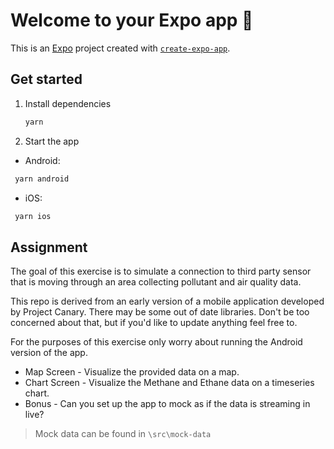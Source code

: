 # Welcome to your Expo app 👋

This is an [Expo](https://expo.dev) project created with [`create-expo-app`](https://www.npmjs.com/package/create-expo-app).

## Get started

1. Install dependencies

   ```bash
   yarn
   ```

2. Start the app

- Android:

```bash
 yarn android
```

- iOS:

```bash
 yarn ios
```

## Assignment

The goal of this exercise is to simulate a connection to third party sensor that is moving through an area collecting pollutant and air quality data.

This repo is derived from an early version of a mobile application developed by Project Canary. There may be some out of date libraries. Don't be too concerned about that, but if you'd like to update anything feel free to.

For the purposes of this exercise only worry about running the Android version of the app.

- Map Screen - Visualize the provided data on a map.
- Chart Screen - Visualize the Methane and Ethane data on a timeseries chart.
- Bonus - Can you set up the app to mock as if the data is streaming in live?

> Mock data can be found in `\src\mock-data`
